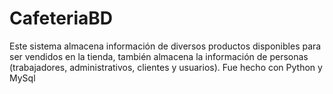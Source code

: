 # CafeteriaBD
Este sistema almacena información de diversos productos disponibles para ser vendidos en la tienda, también almacena la información de personas (trabajadores, administrativos, clientes y usuarios).  Fue hecho con Python y MySql
